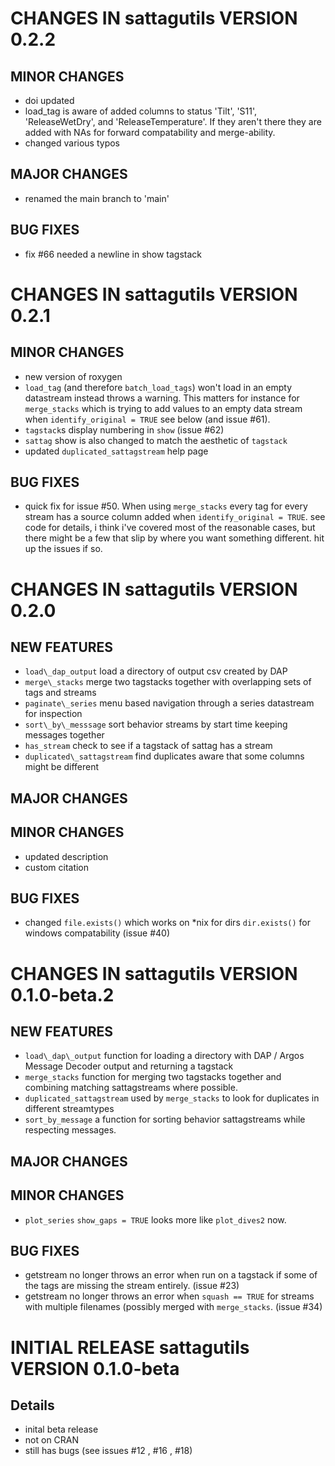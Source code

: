 # CHANGES IN sattagutils VERSION 0.2.2

## MINOR CHANGES
- doi updated
- load\_tag is aware of added columns to status 'Tilt', 'S11', 'ReleaseWetDry', and 'ReleaseTemperature'. If they aren't there they are added with NAs for forward compatability and merge-ability.
- changed various typos

## MAJOR CHANGES
- renamed the main branch to 'main'

## BUG FIXES
- fix #66 needed a newline in show tagstack

# CHANGES IN sattagutils VERSION 0.2.1

## MINOR CHANGES
- new version of roxygen
- `load_tag` (and therefore `batch_load_tags`) won't load in an empty datastream instead throws a warning. This matters for instance for `merge_stacks` which is trying to add values to an empty data stream when `identify_original = TRUE` see below (and issue #61).
- `tagstack`s display numbering in `show` (issue #62)
- `sattag` show is also changed to match the aesthetic of `tagstack`
- updated `duplicated_sattagstream` help page

## BUG FIXES
- quick fix for issue #50. When using `merge_stacks` every tag for every stream has a source column added when `identify_original = TRUE`. see code for details, i think i've covered most of the reasonable cases, but there might be a few that slip by where you want something different. hit up the issues if so.


# CHANGES IN sattagutils VERSION 0.2.0

## NEW FEATURES
- `load\_dap_output` load a directory of output csv created by DAP
- `merge\_stacks` merge two tagstacks together with overlapping sets of tags and streams
- `paginate\_series` menu based navigation through a series datastream for inspection
- `sort\_by\_messsage` sort behavior streams by start time keeping messages together
- `has_stream` check to see if a tagstack of sattag has a stream
- `duplicated\_sattagstream` find duplicates aware that some columns might be different

## MAJOR CHANGES

## MINOR CHANGES
- updated description
- custom citation

## BUG FIXES
- changed `file.exists()` which works on \*nix for dirs `dir.exists()` for windows compatability (issue #40)


# CHANGES IN sattagutils VERSION 0.1.0-beta.2

## NEW FEATURES
- `load\_dap\_output` function for loading a directory with DAP / Argos Message Decoder output and returning a tagstack
- `merge_stacks` function for merging two tagstacks together and combining matching sattagstreams where possible.
- `duplicated_sattagstream` used by `merge_stacks` to look for duplicates in different streamtypes
- `sort_by_message` a function for sorting behavior sattagstreams while respecting messages.

## MAJOR CHANGES

## MINOR CHANGES
- `plot_series` `show_gaps = TRUE` looks more like `plot_dives2` now.

## BUG FIXES
- getstream no longer throws an error when run on a tagstack if some of the tags are missing the stream entirely. (issue #23)
- getstream no longer throws an error when `squash == TRUE` for streams with multiple filenames (possibly merged with `merge_stacks`. (issue #34)

# INITIAL RELEASE sattagutils VERSION 0.1.0-beta

## Details
- inital beta release
- not on CRAN
- still has bugs (see issues #12 , #16 , #18)
